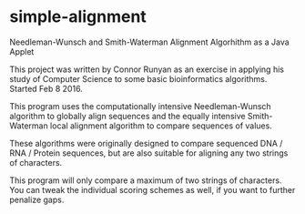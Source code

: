 # simple-alignment
Needleman-Wunsch and Smith-Waterman Alignment Algorhithm as a Java Applet

This project was written by Connor Runyan as an exercise in applying his study of Computer Science to some basic bioinformatics algorithms.  Started Feb 8 2016.

This program uses the computationally intensive Needleman-Wunsch algorithm to globally align sequences and the equally intensive Smith-Waterman local alignment algorithm to compare sequences of values.

These algorithms were originally designed to compare sequenced DNA / RNA / Protein sequences, but are also suitable for aligning any two strings of characters.

This program will only compare a maximum of two strings of characters.  You can tweak the individual scoring schemes as well, if you want to further penalize gaps.
